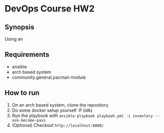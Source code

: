# DevOps Course HW2

## Synopsis

Using an

## Requirements

- ansible
- arch based system
- community.general.pacman module

## How to run

1. On an arch based system, clone the repository
2. Do some docker setup yourself :P (idk)
3. Run the playbook with ```ansible-playbook playbook.yml -i inventory --ask-become-pass```
4. (Optional) Checkout ```http://localhost:8080/```
